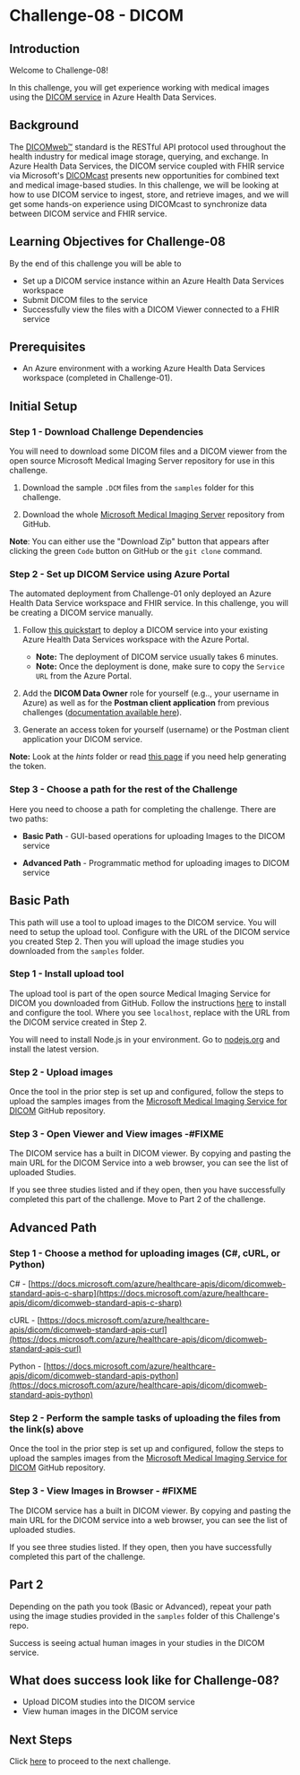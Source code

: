 # Challenge-08 - DICOM

## Introduction

Welcome to Challenge-08!

In this challenge, you will get experience working with medical images using the [DICOM service](https://docs.microsoft.com/en-us/azure/healthcare-apis/dicom/) in Azure Health Data Services. 

## Background

The [DICOMweb™](https://www.dicomstandard.org/using/dicomweb) standard is the RESTful API protocol used throughout the health industry for medical image storage, querying, and exchange. In Azure Health Data Services, the DICOM service coupled with FHIR service via Microsoft's [DICOMcast](https://docs.microsoft.com/azure/healthcare-apis/dicom/dicom-cast-overview) presents new opportunities for combined text and medical image-based studies. In this challenge, we will be looking at how to use DICOM service to ingest, store, and retrieve images, and we will get some hands-on experience using DICOMcast to synchronize data between DICOM service and FHIR service.

## Learning Objectives for Challenge-08

By the end of this challenge you will be able to 

+ Set up a DICOM service instance within an Azure Health Data Services workspace
+ Submit DICOM files to the service
+ Successfully view the files with a DICOM Viewer connected to a FHIR service

## Prerequisites

+ An Azure environment with a working Azure Health Data Services workspace (completed in Challenge-01).

## Initial Setup

### Step 1 - Download Challenge Dependencies

You will need to download some DICOM files and a DICOM viewer from the open source Microsoft Medical Imaging Server repository for use in this challenge.

1. Download the sample `.DCM` files from the `samples` folder for this challenge.

2. Download the whole [Microsoft Medical Imaging Server](https://github.com/microsoft/dicom-server) repository from GitHub.

**Note**: You can either use the "Download Zip" button that appears after clicking the green `Code` button on GitHub or the `git clone` command.

### Step 2 - Set up DICOM Service using Azure Portal

The automated deployment from Challenge-01 only deployed an Azure Health Data Service workspace and FHIR service. In this challenge, you will be creating a DICOM service manually.

1. Follow [this quickstart](https://docs.microsoft.com/azure/healthcare-apis/dicom/deploy-dicom-services-in-azure) to deploy a DICOM service into your existing Azure Health Data Services workspace with the Azure Portal.

    + **Note:** The deployment of DICOM service usually takes 6 minutes.
    + **Note:** Once the deployment is done, make sure to copy the `Service URL` from the Azure Portal.

2. Add the **DICOM Data Owner** role for yourself (e.g.., your username in Azure) as well as for the **Postman client application** from previous challenges ([documentation available here](https://docs.microsoft.com/azure/healthcare-apis/configure-azure-rbac#assign-roles-for-the-dicom-service)).

3. Generate an access token for yourself (username) or the Postman client application your DICOM service. 
 
**Note:** Look at the *hints* folder or read [this page](https://docs.microsoft.com/azure/healthcare-apis/get-access-token?tabs=azure-cli#obtain-and-use-an-access-token-for-the-dicom-service) if you need help generating the token.

### Step 3 - Choose a path for the rest of the Challenge

Here you need to choose a path for completing the challenge. There are two paths:

+ **Basic Path** - GUI-based operations for uploading Images to the DICOM service

+ **Advanced Path** - Programmatic method for uploading images to DICOM service

## Basic Path

This path will use a tool to upload images to the DICOM service. You will need to setup the upload tool. Configure with the URL of the DICOM service you created Step 2. Then you will upload the image studies you downloaded from the `samples` folder.

### Step 1 - Install upload tool

The upload tool is part of the open source Medical Imaging Service for DICOM you downloaded from GitHub. Follow the instructions [here](https://github.com/microsoft/dicom-server/tree/main/tools/dicom-web-electron) to install and configure the tool. Where you see `localhost`, replace with the URL from the DICOM service created in Step 2.

You will need to install Node.js in your environment. Go to [nodejs.org](https://nodejs.org/) and install the latest version.

### Step 2 - Upload images

Once the tool in the prior step is set up and configured, follow the steps to upload the samples images from the [Microsoft Medical Imaging Service for DICOM](https://github.com/microsoft/dicom-server/tree/main/docs/dcms) GitHub repository.

### Step 3 - Open Viewer and View images -#FIXME

The DICOM service has a built in DICOM viewer. By copying and pasting the main URL for the DICOM Service into a web browser, you can see the list of uploaded Studies.

If you see three studies listed and if they open, then you have successfully completed this part of the challenge. Move to Part 2 of the challenge.

## Advanced Path

### Step 1 - Choose a method for uploading images (C#, cURL, or Python)

C# - [https://docs.microsoft.com/azure/healthcare-apis/dicom/dicomweb-standard-apis-c-sharp](https://docs.microsoft.com/azure/healthcare-apis/dicom/dicomweb-standard-apis-c-sharp)

cURL - [https://docs.microsoft.com/azure/healthcare-apis/dicom/dicomweb-standard-apis-curl](https://docs.microsoft.com/azure/healthcare-apis/dicom/dicomweb-standard-apis-curl)

Python - [https://docs.microsoft.com/azure/healthcare-apis/dicom/dicomweb-standard-apis-python](https://docs.microsoft.com/azure/healthcare-apis/dicom/dicomweb-standard-apis-python)

### Step 2 - Perform the sample tasks of uploading the files from the link(s) above

Once the tool in the prior step is set up and configured, follow the steps to upload the samples images from the [Microsoft Medical Imaging Service for DICOM](https://github.com/microsoft/dicom-server/tree/main/docs/dcms) GitHub repository.

### Step 3 - View Images in Browser - #FIXME

The DICOM service has a built in DICOM viewer. By copying and pasting the main URL for the DICOM service into a web browser, you can see the list of uploaded studies.

If you see three studies listed. If they open, then you have successfully completed this part of the challenge.

## Part 2

Depending on the path you took (Basic or Advanced), repeat your path using the image studies provided in the `samples` folder of this Challenge's repo.

Success is seeing actual human images in your studies in the DICOM service.

## What does success look like for Challenge-08?

+ Upload DICOM studies into the DICOM service
+ View human images in the DICOM service

## Next Steps

Click [here](<../Challenge-09 - IoT Connector for FHIR/Readme.md>) to proceed to the next challenge.
